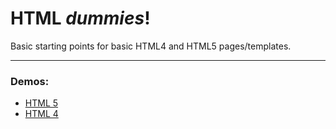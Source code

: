 # HTML _dummies_!

Basic starting points for basic HTML4 and HTML5 pages/templates.

---

### Demos:

* [HTML 5](http://registerguard.github.com/html-dummies/html5/)
* [HTML 4](http://registerguard.github.com/html-dummies/html4/)
